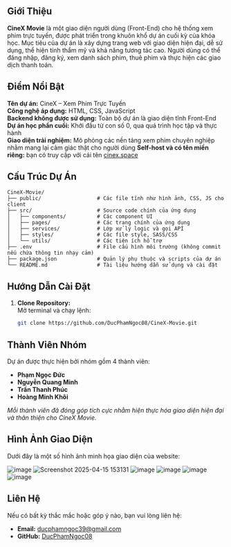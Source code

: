 ## Giới Thiệu

**CineX Movie** là một giao diện người dùng (Front-End) cho hệ thống xem phim trực tuyến, được phát triển trong khuôn khổ dự án cuối kỳ của khóa học. Mục tiêu của dự án là xây dựng trang web với giao diện hiện đại, dễ sử dụng, thể hiện tính thẩm mỹ và khả năng tương tác cao. Người dùng có thể đăng nhập, đăng ký, xem danh sách phim, thuê phim và thực hiện các giao dịch thanh toán.

## Điểm Nổi Bật
**Tên dự án:** CineX – Xem Phim Trực Tuyến  
**Công nghệ áp dụng:** HTML, CSS, JavaScript  
**Backend không được sử dụng:** Toàn bộ dự án là giao diện tĩnh Front-End  
**Dự án học phần cuối:** Khởi đầu từ con số 0, qua quá trình học tập và thực hành  
**Giao diện trải nghiệm:** Mô phỏng các nền tảng xem phim chuyên nghiệp nhằm mang lại cảm giác thật cho người dùng
**Self-host và có tên miền riêng:** bạn có truy cập với cái tên [cinex.space](https://cinex.space/)

## Cấu Trúc Dự Án
```
CineX-Movie/
├── public/                  # Các file tĩnh như hình ảnh, CSS, JS cho client
├── src/                     # Source code chính của ứng dụng
│   ├── components/          # Các component UI
│   ├── pages/               # Các trang chính của ứng dụng
│   ├── services/            # Lớp xử lý logic và gọi API
│   ├── styles/              # Các file style, SASS/CSS
│   └── utils/               # Các tiện ích hỗ trợ
├── .env                     # File cấu hình môi trường (không commit nếu chứa thông tin nhạy cảm)
├── package.json             # Quản lý phụ thuộc và scripts của dự án
└── README.md                # Tài liệu hướng dẫn sử dụng và cài đặt
```

## Hướng Dẫn Cài Đặt

1. **Clone Repository:**  
   Mở terminal và chạy lệnh:  
   ```bash
   git clone https://github.com/DucPhamNgoc08/CineX-Movie.git


## Thành Viên Nhóm

Dự án được thực hiện bởi nhóm gồm 4 thành viên:
- **Phạm Ngọc Đức**
- **Nguyễn Quang Minh**
- **Trần Thanh Phúc**
- **Hoàng Minh Khôi**

*Mỗi thành viên đã đóng góp tích cực nhằm hiện thực hóa giao diện hiện đại và thân thiện cho CineX Movie.*
## Hình Ảnh Giao Diện

Dưới đây là một số hình ảnh minh họa giao diện của website:

![image](https://github.com/user-attachments/assets/b9a620cf-c02a-42f9-9667-d571463e7533)
![Screenshot 2025-04-15 153131](https://github.com/user-attachments/assets/c6c37c14-e000-4b07-8ad4-720da0ab2d68)
![image](https://github.com/user-attachments/assets/e756a6c2-72f4-43f7-8b9f-d327c53d28ba)
![image](https://github.com/user-attachments/assets/879965ea-d095-41ed-ba0d-691fdf182ffc)
![image](https://github.com/user-attachments/assets/69d992b0-4883-41dd-be22-d1789f05163a)
![image](https://github.com/user-attachments/assets/9f588d60-fb6a-4e55-8231-26d8a3e9a4fa)

## Liên Hệ

Nếu có bất kỳ thắc mắc hoặc góp ý nào, bạn vui lòng liên hệ:
- **Email:** [ducphamngoc39@gmail.com](mailto:your-email@example.com)
- **GitHub:** [DucPhamNgoc08](https://github.com/DucPhamNgoc08)

